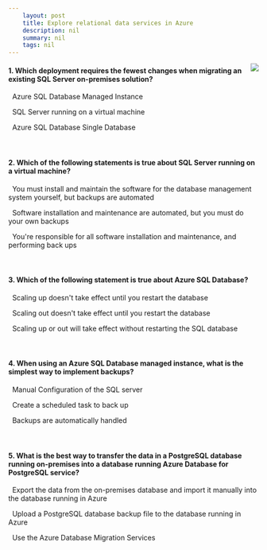 ```yaml
---
    layout: post
    title: Explore relational data services in Azure 
    description: nil
    summary: nil
    tags: nil
---
```



 <a target="_blank" href="https://docs.microsoft.com/en-us/learn/modules/explore-relational-data-offerings/7-knowledge-check/"><i class="fas fa-external-link-alt"></i> </a>
 <img align="right" src="https://docs.microsoft.com/en-us/learn/achievements/explore-relational-data-offerings-azure.svg">
####  1. Which deployment requires the fewest changes when migrating an existing SQL Server on-premises solution?


<i class='far fa-square'></i> &nbsp;&nbsp;Azure SQL Database Managed Instance

<i class='fas fa-check-square' style='color: Dodgerblue;'></i> &nbsp;&nbsp;SQL Server running on a virtual machine

<i class='far fa-square'></i> &nbsp;&nbsp;Azure SQL Database Single Database
<br />
<br />
<br />

####  2. Which of the following statements is true about SQL Server running on a virtual machine?


<i class='far fa-square'></i> &nbsp;&nbsp;You must install and maintain the software for the database management system yourself, but backups are automated

<i class='far fa-square'></i> &nbsp;&nbsp;Software installation and maintenance are automated, but you must do your own backups

<i class='fas fa-check-square' style='color: Dodgerblue;'></i> &nbsp;&nbsp;You're responsible for all software installation and maintenance, and performing back ups
<br />
<br />
<br />

####  3. Which of the following statement is true about Azure SQL Database?


<i class='far fa-square'></i> &nbsp;&nbsp;Scaling up doesn't take effect until you restart the database

<i class='far fa-square'></i> &nbsp;&nbsp;Scaling out doesn't take effect until you restart the database

<i class='fas fa-check-square' style='color: Dodgerblue;'></i> &nbsp;&nbsp;Scaling up or out will take effect without restarting the SQL database
<br />
<br />
<br />

####  4. When using an Azure SQL Database managed instance, what is the simplest way to implement backups?


<i class='far fa-square'></i> &nbsp;&nbsp;Manual Configuration of the SQL server

<i class='far fa-square'></i> &nbsp;&nbsp;Create a scheduled task to back up

<i class='fas fa-check-square' style='color: Dodgerblue;'></i> &nbsp;&nbsp;Backups are automatically handled
<br />
<br />
<br />

####  5. What is the best way to transfer the data in a PostgreSQL database running on-premises into a database running Azure Database for PostgreSQL service?


<i class='far fa-square'></i> &nbsp;&nbsp;Export the data from the on-premises database and import it manually into the database running in Azure

<i class='far fa-square'></i> &nbsp;&nbsp;Upload a PostgreSQL database backup file to the database running in Azure

<i class='fas fa-check-square' style='color: Dodgerblue;'></i> &nbsp;&nbsp;Use the Azure Database Migration Services
<br />
<br />
<br />
